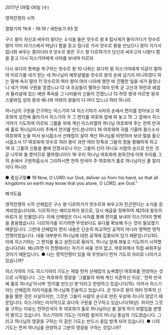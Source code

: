 2017년 09월 06일 (수)

영적전쟁의 시작



열왕기하 19:8 - 19:19 / 새찬송가 93 장


구스 왕이 자신과 싸우러 왔다는 소식을 들은 앗수르 왕
8 랍사게가 돌아가다가 앗수르 왕이 이미 라기스에서 떠났다 함을 듣고 립나로 가서 앗수르 왕을 만났으니 왕이 거기서 립나와 싸우는 중이더라 9 앗수르 왕은 구스 왕 디르하가가 당신과 싸우고자 나왔다 함을 듣고 다시 히스기야에게 사자를 보내며 이르되

다시 유다의 항복을 촉구하는 앗수르 왕
10 너희는 유다의 왕 히스기야에게 이같이 말하여 이르기를 네가 믿는 네 하나님이
예루살렘을 앗수르 왕의 손에 넘기지 아니하겠다 하는 말에 속지 말라 11 앗수르의
여러 왕이 여러 나라에 행한 바 진멸한 일을 네가 들었나니 네가 어찌 구원을 얻겠느냐 12 내 조상들이 멸하신 여러 민족 곧 고산과 하란과 레셉과 들라살에 있는 에덴 족속을 그 나라들의 신들이 건졌느냐 13 하맛 왕과 아르밧 왕과 스발와임 성의 왕과 헤나와 아와의 왕들이 다 어디 있느냐 하라 하니라

하나님의 구원을 간구하는 히스기야
14 히스기야가 사자의 손에서 편지를 받아보고 여호와의 성전에 올라가서 히스기야
가 그 편지를 여호와 앞에 펴 놓고 15 그 앞에서 히스기야가 기도하여 이르되 그룹들 위에 계신 이스라엘의 하나님 여호와여 주는 천하 만국에 홀로 하나님이시라 주께서 천지를 만드셨나이다 16 여호와여 귀를 기울여 들으소서 여호와여 눈을 떠서 보시옵소서 산헤립이 살아 계신 하나님을 비방하러 보낸 말을 들으시옵소서 17 여호와여 앗수르 여러 왕이 과연 여러 민족과 그들의 땅을 황폐하게 하고 18 또 그들의 신들을 불에 던졌사오니 이는 그들이 신이 아니요 사람의 손으로 만든 것 곧 나무와 돌 뿐이므로 멸하였나이다 19 우리 하나님 여호와여 원하건대 이제 우리를 그의 손에서 구원하옵소서 그리하시면 천하 만국이 주 여호와가 홀로 하나님이신 줄 알리이다 하니라

● 중심구절● 19 Now, O LORD our God, deliver us from his hand, so that all kingdoms on earth may know that you alone, O LORD, are God.”

해석도움





영적전쟁의 시작
산헤립은 구스 왕 디르하가가 앗수르와 싸우고자 진군한다는 소식을 듣게되었습니다(9). 디르하가는 에티오피아 왕으로, 당시 애굽을 정복하여 제25대 왕조의 바로가 된 인물입니다. 이에 산헤립은 다시 사자를 통해 편지를 보내어 히스기야의 항복을 종용했습니다. 디르하가를 이기려면 무엇보다도 유다를 확보해 두는 것이 필요했기 때문입니다. 그런데 산헤립의 편지 내용은 단순히 외교적인 공격이 아니라 명백한 영적전쟁이었습니다. 내용 대부분이 하나님에 대한 공격에 집중되어 있기 때문입니다(10). 이에 히스기야는 그 편지를 들고 성전으로 올라가, 하나님 앞에 펴놓고 기도하기 시작했습니다(14). 왜냐하면 이 전쟁에서는 자기가 싸울 것이 없고, 여호와께서 직접 싸워주실 것이기 때문입니다.
● 나는 영적전쟁이 있을 때 무엇보다 먼저 기도의 자리로 나아가고 있습니까?

히스기야의 기도
히스기야의 기도는 제일 먼저 산헤립이 능욕했던 여호와를 찬양하는 것으로 시작됩니다. 그는 여호와의 영광을 ‘그룹들의 위에 계신 지존하신 이요’, ‘천하 만국에 홀로 하나님’이시며 ‘천지를 만드신 분’이라고 찬양하고 있습니다(15). 이어서 히스기야는 산헤립의 어리석음을 하나님께 진술하고 있습니다. 곧 앗수르 왕이 여러 민족의 신들을 멸한 것은 사실이지만, 그것은 그들이 사람의 손으로 만든 우상에 지나지 않았기 때문입니다. 히스기야는 마지막으로 유다의 구원을 간구하고 있습니다(19상). 하지만 그것을 구하는 이유는 천하만국이 주 여호와가 홀로 하나님이신 줄 알게 하기 위함임을 분명히 밝히고 있습니다. 히스기야의 기도는 이처럼 철저히 하나님 중심의 기도였습니다. 그리고 하나님의 영광을 구하는 이 같은 기도는 반드시 응답 받게 되어 있습니다.
● 나의 기도는 먼저 하나님을 찬양하고 그분의 영광을 구하는 것입니까?